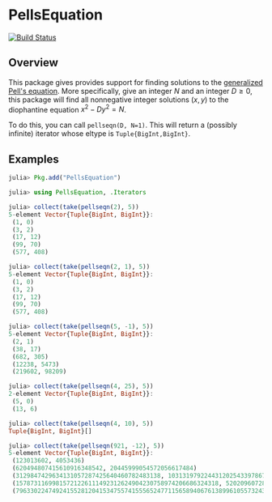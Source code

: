 # PellsEquation

[![Build Status](https://ci.appveyor.com/api/projects/status/github/byhill/PellsEquation.jl?svg=true)](https://ci.appveyor.com/project/byhill/PellsEquation-jl)

## Overview

This package gives provides support for finding solutions to the [generalized](https://en.wikipedia.org/wiki/Pell's_equation#Generalized_Pell's_equation) [Pell's equation](https://en.wikipedia.org/wiki/Pell's_equation).
More specifically, give an integer $N$ and an integer $D \geq 0$,
this package will find all nonnegative integer solutions $(x, y)$ to the diophantine equation
$x^2 - Dy^2 = N$.

To do this, you can call `pellseqn(D, N=1)`.
This will return a (possibly infinite) iterator whose eltype is `Tuple{BigInt,BigInt}`.

## Examples

```julia
julia> Pkg.add("PellsEquation")

julia> using PellsEquation, .Iterators

julia> collect(take(pellseqn(2), 5))
5-element Vector{Tuple{BigInt, BigInt}}:
 (1, 0)
 (3, 2)
 (17, 12)
 (99, 70)
 (577, 408)

julia> collect(take(pellseqn(2, 1), 5))
5-element Vector{Tuple{BigInt, BigInt}}:
 (1, 0)
 (3, 2)
 (17, 12)
 (99, 70)
 (577, 408)

julia> collect(take(pellseqn(5, -1), 5))
5-element Vector{Tuple{BigInt, BigInt}}:
 (2, 1)
 (38, 17)
 (682, 305)
 (12238, 5473)
 (219602, 98209)

julia> collect(take(pellseqn(4, 25), 5))
2-element Vector{Tuple{BigInt, BigInt}}:
 (5, 0)
 (13, 6)

julia> collect(take(pellseqn(4, 10), 5))
Tuple{BigInt, BigInt}[]

julia> collect(take(pellseqn(921, -12), 5))
5-element Vector{Tuple{BigInt, BigInt}}:
 (123013602, 4053436)
 (620494807415610916348542, 20445999054572056617484)
 (3129847429634131057287425640460782483138, 103131979224431202543397867947637928044)
 (15787311699815721226111492312624904230758974206686324318, 520209607285982995690281237198588485553526346187087196)
 (79633022474924155281204153475574155565247711565894067613899610557324322, 2623997304693724359853375113257533978570443685138259398969894101570076)
```
